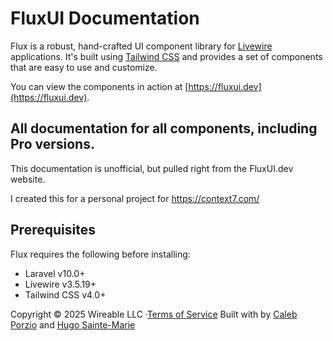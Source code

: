 # FluxUI Documentation

Flux is a robust, hand-crafted UI component library for [Livewire](https://livewire.laravel.com) applications. It's built using [Tailwind CSS](https://tailwindcss.com) and provides a set of components that are easy to use and customize.

You can view the components in action at [https://fluxui.dev](https://fluxui.dev).


## All documentation for all components, including Pro versions.
This documentation is unofficial, but pulled right from the FluxUI.dev website.

I created this for a personal project for https://context7.com/




## Prerequisites

Flux requires the following before installing:

* Laravel v10.0+
* Livewire v3.5.19+
* Tailwind CSS v4.0+



Copyright © 2025 Wireable LLC ·[Terms of Service](https://fluxui.dev/terms)
Built with by [Caleb Porzio](https://x.com/calebporzio) and [Hugo Sainte-Marie](https://x.com/hugosaintemarie)
